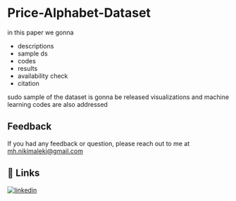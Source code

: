 # Price-Alphabet-Dataset
in this paper we gonna 

- descriptions
- sample ds
- codes
- results
- availability check
- citation

sudo sample of the dataset is gonna be released
visualizations and machine learning codes are also addressed

## Feedback
If you had any feedback or question, please reach out to me at mh.nikimaleki@gmail.com
## 🔗 Links
[![linkedin](https://img.shields.io/badge/linkedin-0A66C2?style=for-the-badge&logo=linkedin&logoColor=white)](https://www.linkedin.com/in/mhnikimaleki/)
